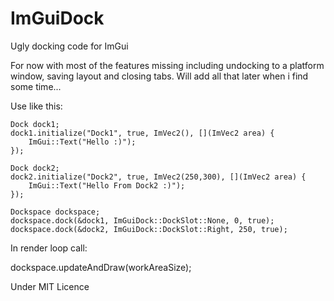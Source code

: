 # ImGuiDock
Ugly docking code for ImGui

For now with most of the features missing including undocking to a platform window, saving layout and closing tabs.
Will add all that later when i find some time...

Use like this:

	Dock dock1;
	dock1.initialize("Dock1", true, ImVec2(), [](ImVec2 area) {
		ImGui::Text("Hello :)");
	});
	
	Dock dock2;
	dock2.initialize("Dock2", true, ImVec2(250,300), [](ImVec2 area) {
		ImGui::Text("Hello From Dock2 :)");
	});
	
	Dockspace dockspace;
	dockspace.dock(&dock1, ImGuiDock::DockSlot::None, 0, true);
	dockspace.dock(&dock2, ImGuiDock::DockSlot::Right, 250, true);


In render loop call:

  dockspace.updateAndDraw(workAreaSize);
  
Under MIT Licence
